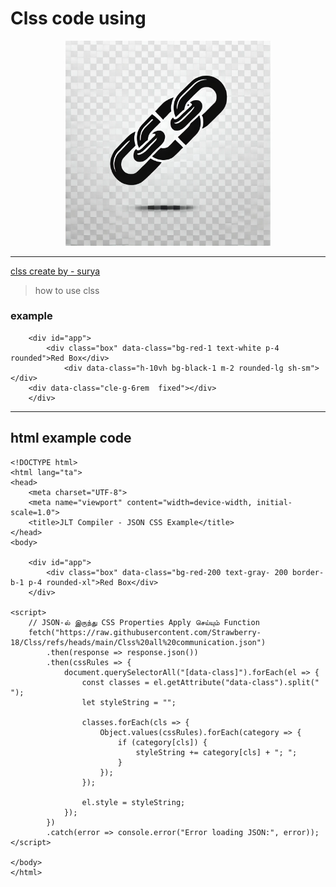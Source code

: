 # Clss code using       
<div align="center">
  <img src="https://github.com/Strawberry-18/Clss/raw/refs/heads/main/file-X1gLGrvDLRYh1hVcbEqnqH.webp" style="width: 65%">
</div>

___
[clss create by - surya](www.stawberry.com)
>how to use clss

### example
~~~
    <div id="app">
        <div class="box" data-class="bg-red-1 text-white p-4 rounded">Red Box</div>
            <div data-class="h-10vh bg-black-1 m-2 rounded-lg sh-sm"></div>
    <div data-class="cle-g-6rem  fixed"></div>
    </div>
~~~

___
## html example code
```
<!DOCTYPE html>
<html lang="ta">
<head>
    <meta charset="UTF-8">
    <meta name="viewport" content="width=device-width, initial-scale=1.0">
    <title>JLT Compiler - JSON CSS Example</title>
</head>
<body>

    <div id="app">
        <div class="box" data-class="bg-red-200 text-gray- 200 border-b-1 p-4 rounded-xl">Red Box</div>
    </div>

<script>
    // JSON-ல் இருந்து CSS Properties Apply செய்யும் Function
    fetch("https://raw.githubusercontent.com/Strawberry-18/Clss/refs/heads/main/Clss%20all%20communication.json")
        .then(response => response.json())
        .then(cssRules => {
            document.querySelectorAll("[data-class]").forEach(el => {
                const classes = el.getAttribute("data-class").split(" ");
                let styleString = "";

                classes.forEach(cls => {
                    Object.values(cssRules).forEach(category => {
                        if (category[cls]) {
                            styleString += category[cls] + "; ";
                        }
                    });
                });

                el.style = styleString;
            });
        })
        .catch(error => console.error("Error loading JSON:", error));
</script>

</body>
</html>
```
